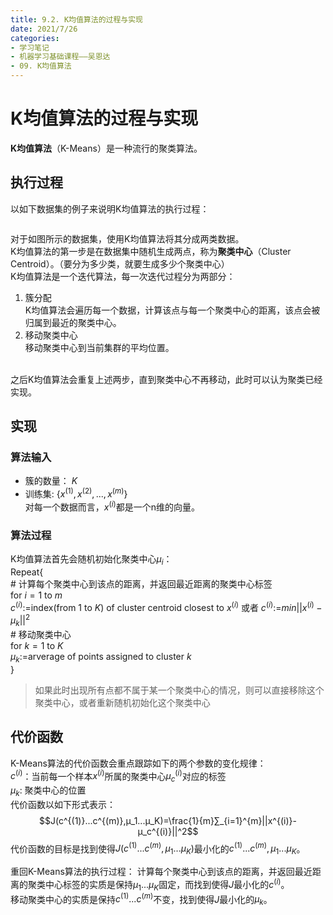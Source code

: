 ```yaml
---
title: 9.2. K均值算法的过程与实现
date: 2021/7/26
categories: 
- 学习笔记
- 机器学习基础课程——吴恩达
- 09. K均值算法
---
```

# K均值算法的过程与实现

**K均值算法**（K-Means）是一种流行的聚类算法。  

## 执行过程
以如下数据集的例子来说明K均值算法的执行过程：  

<img src="https://gitee.com/l61012345/Pic/raw/master/%5Cimage/20210629111841.png" alt="">

对于如图所示的数据集，使用K均值算法将其分成两类数据。   
K均值算法的第一步是在数据集中随机生成两点，称为**聚类中心**（Cluster Centroid）。（要分为多少类，就要生成多少个聚类中心）  
K均值算法是一个迭代算法，每一次迭代过程分为两部分：  

1. 簇分配  
K均值算法会遍历每一个数据，计算该点与每一个聚类中心的距离，该点会被归属到最近的聚类中心。  
2. 移动聚类中心  
移动聚类中心到当前集群的平均位置。    
<img src="https://gitee.com/l61012345/Pic/raw/master/%5Cimage/
20210629113257.png" alt="">  

之后K均值算法会重复上述两步，直到聚类中心不再移动，此时可以认为聚类已经实现。    

## 实现
### 算法输入

- 簇的数量： $K$
- 训练集: $\{x^{(1)},x^{(2)},...,x^{(m)} \}$  
  对每一个数据而言，$x^{(i)}$都是一个n维的向量。  

### 算法过程
K均值算法首先会随机初始化聚类中心$μ_i$：  
Repeat{   
    # 计算每个聚类中心到该点的距离，并返回最近距离的聚类中心标签  
    for $i=1$ to $m$  
    $c^{(i)}$:=index(from 1 to $K$)  of cluster centroid closest to $x^{(i)}$ 或者  $c^{(i)}$:=$min||x^{(i)}-μ_k||^2$  
    # 移动聚类中心  
    for $k=1$ to $K$  
      $μ_k$:=arverage of points assigned to cluster $k$  
}  

> 如果此时出现所有点都不属于某一个聚类中心的情况，则可以直接移除这个聚类中心，或者重新随机初始化这个聚类中心  

## 代价函数
K-Means算法的代价函数会重点跟踪如下的两个参数的变化规律：  
$c^{(i)}$：当前每一个样本$x^{(i)}$所属的聚类中心$μ_c^{(i)}$对应的标签  
$μ_k$: 聚类中心的位置  
代价函数以如下形式表示：  
$$J(c^{(1)}...c^{(m)},μ_1...μ_K)=\frac{1}{m}∑_{i=1}^{m}||x^{(i)}-μ_c^{(i)}||^2$$
代价函数的目标是找到使得$J(c^{(1)}...c^{(m)},μ_1...μ_K)$最小化的$c^{(1)}...c^{(m)},μ_1...μ_K$。  

重回K-Means算法的执行过程： 
计算每个聚类中心到该点的距离，并返回最近距离的聚类中心标签的实质是保持$μ_1...μ_K$固定，而找到使得$J$最小化的$c^{(i)}$。  
移动聚类中心的实质是保持$c^{(1)}...c^{(m)}$不变，找到使得$J$最小化的$μ_k$。  
